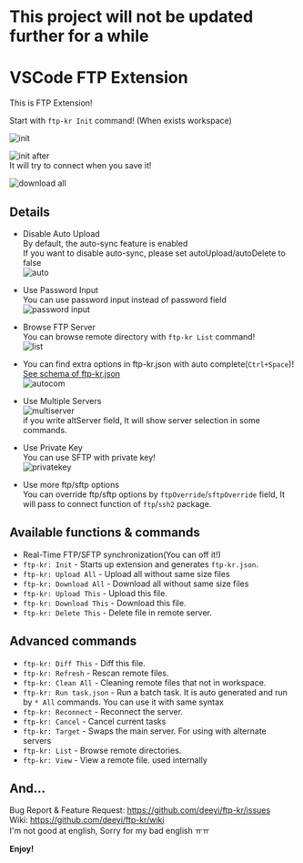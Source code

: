 # This project will not be updated further for a while

# VSCode FTP Extension

This is FTP Extension!

Start with `ftp-kr Init` command! (When exists workspace)

![init](https://github.com/deeyi/ftp-kr/raw/master/images/init.png)

![init after](https://github.com/deeyi/ftp-kr/raw/master/images/init-after.png)  
It will try to connect when you save it!  

![download all](https://github.com/deeyi/ftp-kr/raw/master/images/downloadall.png)

## Details

* Disable Auto Upload  
By default, the auto-sync feature is enabled  
If you want to disable auto-sync, please set autoUpload/autoDelete to false  
![auto](https://github.com/deeyi/ftp-kr/raw/master/images/autofeature.png)

* Use Password Input  
You can use password input instead of password field  
![password input](https://github.com/deeyi/ftp-kr/raw/master/images/password.png)

* Browse FTP Server  
You can browse remote directory with `ftp-kr List` command!  
![list](https://github.com/deeyi/ftp-kr/raw/master/images/list.png)

* You can find extra options in ftp-kr.json with auto complete(`Ctrl+Space`)!  
[See schema of ftp-kr.json](https://github.com/deeyi/ftp-kr/blob/master/./schema/ftp-kr.md)  
![autocom](https://github.com/deeyi/ftp-kr/raw/master/images/autocomplete.png)

* Use Multiple Servers  
![multiserver](https://github.com/deeyi/ftp-kr/raw/master/images/multiserver.png)  
if you write altServer field, It will show server selection in some commands.

* Use Private Key  
You can use SFTP with private key!  
![privatekey](https://github.com/deeyi/ftp-kr/raw/master/images/privatekey.png)

* Use more ftp/sftp options  
You can override ftp/sftp options by `ftpOverride`/`sftpOverride` field, It will pass to connect function of `ftp`/`ssh2` package.

## Available functions & commands
* Real-Time FTP/SFTP synchronization(You can off it!)
* `ftp-kr: Init` - Starts up extension and generates `ftp-kr.json`.
* `ftp-kr: Upload All` - Upload all without same size files
* `ftp-kr: Download All` - Download all without same size files
* `ftp-kr: Upload This` - Upload this file.
* `ftp-kr: Download This` - Download this file.
* `ftp-kr: Delete This` - Delete file in remote server.

## Advanced commands
* `ftp-kr: Diff This` - Diff this file.
* `ftp-kr: Refresh` - Rescan remote files.
* `ftp-kr: Clean All` - Cleaning remote files that not in workspace.
* `ftp-kr: Run task.json` - Run a batch task. It is auto generated and run by `* All` commands. You can use it with same syntax
* `ftp-kr: Reconnect` - Reconnect the server.
* `ftp-kr: Cancel` - Cancel current tasks
* `ftp-kr: Target` - Swaps the main server. For using with alternate servers
* `ftp-kr: List` - Browse remote directories. 
* `ftp-kr: View` - View a remote file. used internally


## And...

Bug Report & Feature Request: https://github.com/deeyi/ftp-kr/issues  
Wiki: https://github.com/deeyi/ftp-kr/wiki  
I'm not good at english, Sorry for my bad english ㅠㅠ  

**Enjoy!**
